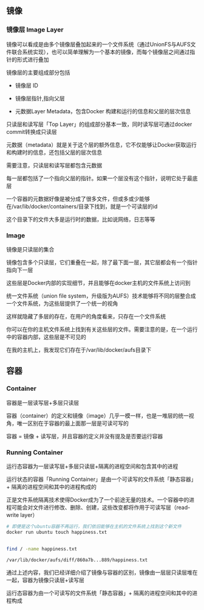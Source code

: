 <!--
 * @Description: 
 * @Version: 1.0
 * @Author: DaLao
 * @Email: dalao_li@163.com
 * @Date: 2022-03-03 21:44:56
 * @LastEditors: DaLao
 * @LastEditTime: 2022-03-27 23:27:52
-->

## 镜像

### 镜像层 Image Layer

镜像可以看成是由多个镜像层叠加起来的一个文件系统（通过UnionFS与AUFS文件联合系统实现），也可以简单理解为一个基本的镜像，而每个镜像层之间通过指针的形式进行叠加

镜像层的主要组成部分包括

- 镜像层 ID

- 镜像层指针,指向父层

- 元数据Layer Metadata，包含Docker 构建和运行的信息和父层的层次信息

只读层和读写层「Top Layer」的组成部分基本一致，同时读写层可通过docker commit转换成只读层

元数据（metadata）就是关于这个层的额外信息，它不仅能够让Docker获取运行和构建时的信息，还包括父层的层次信息

需要注意，只读层和读写层都包含元数据

每一层都包括了一个指向父层的指针。如果一个层没有这个指针，说明它处于最底层

一个容器的元数据好像是被分成了很多文件，但或多或少能够在/var/lib/docker/containers/目录下找到，就是一个可读层的id

这个目录下的文件大多是运行时的数据，比如说网络，日志等等


### Image

镜像是只读层的集合

镜像包含多个只读层，它们重叠在一起，除了最下面一层，其它层都会有一个指针指向下一层

这些层是Docker内部的实现细节，并且能够在docker主机的文件系统上访问到

统一文件系统（union file system，升级版为AUFS）技术能够将不同的层整合成一个文件系统，为这些层提供了一个统一的视角

这样就隐藏了多层的存在，在用户的角度看来，只存在一个文件系统

你可以在你的主机文件系统上找到有关这些层的文件。需要注意的是，在一个运行中的容器内部，这些层是不可见的

在我的主机上，我发现它们存在于/var/lib/docker/aufs目录下


## 容器

### Container

容器是一层读写层+多层只读层

容器（container）的定义和镜像（image）几乎一模一样，也是一堆层的统一视角，唯一区别在于容器的最上面那一层是可读可写的

容器 = 镜像 + 读写层，并且容器的定义并没有提及是否要运行容器


### Running Container

运行态容器为一层读写层+多层只读层+隔离的进程空间和包含其中的进程

运行状态的容器「Running Container」是由一个可读写的文件系统「静态容器」+ 隔离的进程空间和其中的进程构成的

正是文件系统隔离技术使得Docker成为了一个前途无量的技术。一个容器中的进程可能会对文件进行修改、删除、创建，这些改变都将作用于可读写层（read-write layer）

```sh
# 即便是这个ubuntu容器不再运行，我们依旧能够在主机的文件系统上找到这个新文件
docker run ubuntu touch happiness.txt
　　
 
find / -name happiness.txt

/var/lib/docker/aufs/diff/860a7b...889/happiness.txt
```

通过上述内容，我们已经详细介绍了镜像与容器的区别，镜像由一层层只读层堆在一起，容器为镜像只读层+读写层

运行态容器为由一个可读写的文件系统「静态容器」+ 隔离的进程空间和其中的进程构成
